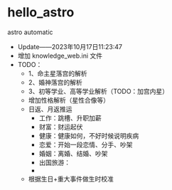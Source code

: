 # hello_astro
astro automatic

- Update——2023年10月17日11:23:47
 - 增加 knowledge_web.ini 文件
 - TODO：
   - 1、命主星落宫的解析
   - 2、婚神落宫的解析
   - 3、初等学业、高等学业解析（TODO：加宫内星）
   - 增加性格解析（星性合像等）
   - 日返、月返推运
     - 工作：跳槽、升职加薪
     - 财富：财运起伏
     - 健康：健康如何，不好时候说明疾病
     - 恋爱：开始一段恋情、分手、吵架
     - 婚姻：离婚、结婚、吵架
     - 出国旅游：
     - 
   - 根据生日+重大事件做生时校准